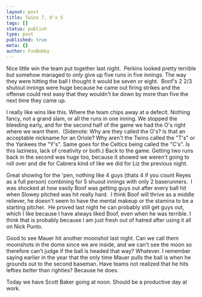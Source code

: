 ```yaml
---
layout: post
title: Twins 7, O's 5
tags: []
status: publish
type: post
published: true
meta: {}
author: FunBobby
---
```

Nice little win the team put together last night.  Perkins looked pretty terrible but somehow managed to <em>only</em> give up five runs in five innings. The way they were hitting the ball I thought it would be seven or eight.  Boof's 2 2/3 shutout innings were huge because he came out firing strikes and the offense could rest easy that they wouldn't be down by more than five the next time they came up. 

I really like wins like this. Where the team chips away at a defecit. Nothing fancy, not a grand slam, or all the runs in one inning. We stopped the bleeding early, and for the second half of the game we had the O's right where we want them.  (Sidenote: Why are they called the O's? Is that an acceptable nickname for an Oriole? Why aren't the Twins called the "T's" or the Yankees the "Y's". Same goes for the Celtics being called the "C's". Is this laziness, lack of creativity or both.) Back to the game. Getting two runs back in the second was huge too, because it showed we weren't going to roll over and die for Cabrera kind of like we did for Liz the previous night.

Great showing for the 'pen, nothing like 4 guys (thats 4 if you count Reyes as a full person) combining for 5 shuout innings with only 2 baserunners.  I was shocked at how easily Boof was getting guys out after every ball hit when Slowey pitched was hit really hard.  I think Boof will thrive as a middle reliever, he doesn't seem to have the mental makeup or the stamina to be a starting pitcher.  He proved last night he can probably still get guys out, which I like because I have always liked Boof, even when he was terrible. I think that is probably because I am just fresh out of hatred after using it all on Nick Punto. 

Good to see Mauer hit another moonshot last night. Can we call them moonshots in the dome since we are inside, and we can't see the moon so therefore can't judge if the ball is headed that way? Whatever. I remember saying earlier in the year that the only time Mauer pulls the ball is when he grounds out to the second baseman. Have teams not realized that he hits lefties <em>better</em> than righties? Because he does.

Today we have Scott Baker going at noon. Should be a productive day at work.
